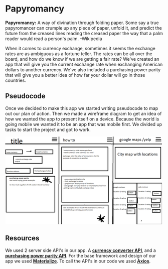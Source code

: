 # Papyromancy
**Papyromancy:** A way of divination through folding paper. Some say a true papyromancer can crumple up any piece of paper, unfold it, and predict the future from the creased lines
reading the creased paper the way that a palm reader would read a person's palm.
-Wikipedia

When it comes to currency exchange, sometimes it seems the exchange rates are as ambiguous as a fortune teller.  The rates can be all over the 
board, and how do we know if we are getting a fair rate?  We've created an app that will give you the current exchange rate when exchanging American dollars to another currency.
We've also included a purchasing power parity that will give you a better idea of how far your dollar will go in those countries.  

## Pseudocode
Once we decided to make this app we started writing pseudocode to map out our plan of action.  Then we made a wireframe diagram to get an idea of how we wanted the 
app to present itself on a device.  Because the world is going mobile we wanted it to be an app that was mobile first.  We divided up tasks to start the project and 
got to work.  

<img alt="wireframe" src="images/wireframe.png" width="500">

## Resources
We used 2 server side API's in our app.  A **[currency converter API](https://free.currencyconverterapi.com/)**, and a **[purchasing power parity 
API](https://purchasing-power-parity.com/)**.  For the base framework and design of our app we used **[Materialize](https://materializecss.com/)**. To call the API's 
in our code we used **[Axios](https://www.npmjs.com/package/axios)**.


